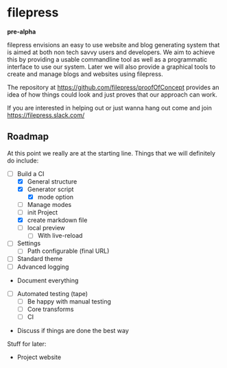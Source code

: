 # filepress

**pre-alpha**

filepress envisions an easy to use website and blog generating system that is aimed at both non tech savvy users and developers. We aim to achieve this by providing a usable commandline tool as well as a programmatic interface to use our system. Later we will also provide a graphical tools to create and manage blogs and websites using filepress.

The repository at https://github.com/filepress/proofOfConcept provides an idea of how things could look and just proves that our approach can work.

If you are interested in helping out or just wanna hang out come and join https://filepress.slack.com/

## Roadmap

At this point we really are at the starting line. Things that we will definitely do include:

- [ ] Build a CI
	- [x] General structure
	- [x] Generator script
		- [x] mode option
	- [ ] Manage modes
	- [ ] init Project
	- [x] create markdown file
	- [ ] local preview
		- [ ] With live-reload
- [ ] Settings
	- [ ] Path configurable (final URL)
- [ ] Standard theme
- [ ] Advanced logging
- Document everything
- [ ] Automated testing (tape)
	- [ ] Be happy with manual testing
	- [ ] Core transforms
	- [ ] CI
- Discuss if things are done the best way

Stuff for later:

- Project website

